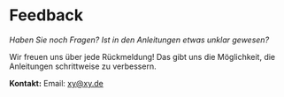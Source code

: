 # Feedback

*Haben Sie noch Fragen? Ist in den Anleitungen etwas unklar gewesen?*

Wir freuen uns über jede Rückmeldung! Das gibt uns die Möglichkeit, die Anleitungen schrittweise zu verbessern.

**Kontakt:**
Email: xy@xy.de



